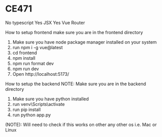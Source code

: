 # CE471

No typescript
Yes JSX
Yes Vue Router


How to setup frontend
make sure you are in the frontend directory
1. Make sure you have node package manager installed on your system
2. run npm i -g vue@latest
3. cd frontend
4. npm install
5. npm run format dev
6. npm run dev
7. Open http://localhost:5173/


How to setup the backend
NOTE: Make sure you are in the backend directory
1. Make sure you have python installed
2. run venv\Scripts\activate
3. run pip install
4. run python app.py

(NOTE): Will need to check if this works on other any other os i.e. Mac or Linux